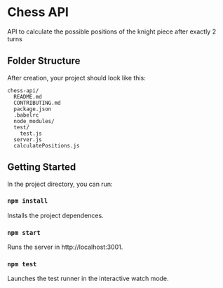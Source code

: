 # Chess API

API to calculate the possible positions of the knight piece after exactly 2 turns

## Folder Structure

After creation, your project should look like this:

```
chess-api/
  README.md
  CONTRIBUTING.md
  package.json
  .babelrc
  node_modules/
  test/
    test.js
  server.js
  calculatePositions.js
```

## Getting Started

In the project directory, you can run:

### `npm install`

Installs the project dependences.

### `npm start`

Runs the server in http://localhost:3001.

### `npm test`

Launches the test runner in the interactive watch mode.